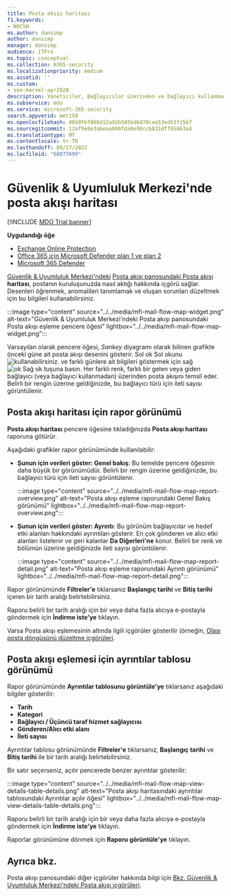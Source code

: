 ```yaml
---
title: Posta akışı haritası
f1.keywords:
- NOCSH
ms.author: dansimp
author: dansimp
manager: dansimp
audience: ITPro
ms.topic: conceptual
ms.collection: m365-security
ms.localizationpriority: medium
ms.assetid: ''
ms.custom:
- seo-marvel-apr2020
description: Yöneticiler, Bağlayıcılar üzerinden ve bağlayıcı kullanmadan kuruluşlarından gelen ve giden posta akışlarını görselleştirmek ve izlemek için Güvenlik & Uyumluluk Merkezi'ndeki Posta akışı panosunda Posta akışı haritasını kullanmayı öğrenebilir.
ms.subservice: mdo
ms.service: microsoft-365-security
search.appverid: met150
ms.openlocfilehash: 46b9fbf868d12a92b505bd6470cee53ed53f15b7
ms.sourcegitcommit: 12af9e8e3a6eaa090fda9e98ccb831dff65863a4
ms.translationtype: MT
ms.contentlocale: tr-TR
ms.lasthandoff: 09/27/2022
ms.locfileid: "68077699"
---
```

# <a name="mail-flow-map-in-the-security--compliance-center"></a>Güvenlik & Uyumluluk Merkezi'nde posta akışı haritası

[!INCLUDE [MDO Trial banner](../includes/mdo-trial-banner.md)]

**Uygulandığı öğe**
- [Exchange Online Protection](exchange-online-protection-overview.md)
- [Office 365 için Microsoft Defender plan 1 ve plan 2](defender-for-office-365.md)
- [Microsoft 365 Defender](../defender/microsoft-365-defender.md)

[Güvenlik & Uyumluluk Merkezi'ndeki](https://protection.office.com) [Posta akışı panosundaki Posta akışı](mail-flow-insights-v2.md) **haritası**, postanın kuruluşunuzda nasıl aktığı hakkında içgörü sağlar. Desenleri öğrenmek, anomalileri tanımlamak ve oluşan sorunları düzeltmek için bu bilgileri kullanabilirsiniz.

:::image type="content" source="../../media/mfi-mail-flow-map-widget.png" alt-text="Güvenlik & Uyumluluk Merkezi'ndeki Posta akışı panosundaki Posta akışı eşleme pencere öğesi" lightbox="../../media/mfi-mail-flow-map-widget.png":::

Varsayılan olarak pencere öğesi, *Sankey* diyagramı olarak bilinen grafikte önceki güne ait posta akışı desenini gösterir. Sol ok Sol okunu ![kullanabilirsiniz.](../../media/scc-left-arrow.png) ve farklı günlere ait bilgileri göstermek için sağ ![ok Sağ ok](../../media/scc-right-arrow.png) tuşuna basın. Her farklı renk, farklı bir gelen veya giden bağlayıcı (veya bağlayıcı kullanmadan) üzerinden posta akışını temsil eder. Belirli bir rengin üzerine geldiğinizde, bu bağlayıcı türü için ileti sayısı görüntülenir.

## <a name="report-view-for-the-mail-flow-map"></a>Posta akışı haritası için rapor görünümü

**Posta akışı haritası** pencere öğesine tıkladığınızda **Posta akışı haritası** raporuna götürür.

Aşağıdaki grafikler rapor görünümünde kullanılabilir:

- **Şunun için verileri göster: Genel bakış**: Bu temelde pencere öğesinin daha büyük bir görünümüdür. Belirli bir rengin üzerine geldiğinizde, bu bağlayıcı türü için ileti sayısı görüntülenir.

    :::image type="content" source="../../media/mfi-mail-flow-map-report-overview.png" alt-text="Posta akışı eşleme raporundaki Genel Bakış görünümü" lightbox="../../media/mfi-mail-flow-map-report-overview.png":::

- **Şunun için verileri göster: Ayrıntı**: Bu görünüm bağlayıcılar ve hedef etki alanları hakkındaki ayrıntıları gösterir. En çok gönderen ve alıcı etki alanları listelenir ve geri kalanlar **Da Diğerleri'ne** konur. Belirli bir renk ve bölümün üzerine geldiğinizde ileti sayısı görüntülenir.

    :::image type="content" source="../../media/mfi-mail-flow-map-report-detail.png" alt-text="Posta akışı eşleme raporundaki Ayrıntı görünümü" lightbox="../../media/mfi-mail-flow-map-report-detail.png":::

Rapor görünümünde **Filtreler'e** tıklarsanız **Başlangıç tarihi** ve **Bitiş tarihi** içeren bir tarih aralığı belirtebilirsiniz.

Raporu belirli bir tarih aralığı için bir veya daha fazla alıcıya e-postayla göndermek için **İndirme iste'ye** tıklayın.

Varsa Posta akışı eşlemesinin altında ilgili içgörüler gösterilir (örneğin, [Olası posta döngüsünü düzeltme içgörüleri](mfi-mail-loop-insight.md).

## <a name="details-table-view-for-the-mail-flow-map"></a>Posta akışı eşlemesi için ayrıntılar tablosu görünümü

Rapor görünümünde **Ayrıntılar tablosunu görüntüle'ye** tıklarsanız aşağıdaki bilgiler gösterilir:

- **Tarih**
- **Kategori**
- **Bağlayıcı / Üçüncü taraf hizmet sağlayıcısı**
- **Gönderen/Alıcı etki alanı**
- **İleti sayısı**

Ayrıntılar tablosu görünümünde **Filtreler'e** tıklarsanız, **Başlangıç tarihi** ve **Bitiş tarihi** ile bir tarih aralığı belirtebilirsiniz.

Bir satır seçerseniz, açılır pencerede benzer ayrıntılar gösterilir:

:::image type="content" source="../../media/mfi-mail-flow-map-view-details-table-details.png" alt-text="Posta akışı haritasındaki ayrıntılar tablosundaki Ayrıntılar açılır öğesi" lightbox="../../media/mfi-mail-flow-map-view-details-table-details.png":::

Raporu belirli bir tarih aralığı için bir veya daha fazla alıcıya e-postayla göndermek için **İndirme iste'ye** tıklayın.

Raporlar görünümüne dönmek için **Raporu görüntüle'ye** tıklayın.

## <a name="see-also"></a>Ayrıca bkz.

Posta akışı panosundaki diğer içgörüler hakkında bilgi için [Bkz. Güvenlik & Uyumluluk Merkezi'ndeki Posta akışı içgörüleri](mail-flow-insights-v2.md).
